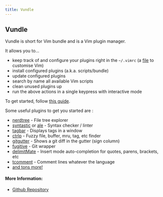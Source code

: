 ```yaml
---
title: Vundle
---
```

## Vundle

Vundle is short for Vim bundle and is a Vim plugin manager.

It allows you to...
- keep track of and configure your plugins right in the `~/.vimrc` (a [file](https://stackoverflow.com/questions/164847/what-is-in-your-vimrc) to customise Vim)
- install configured plugins (a.k.a. scripts/bundle)
- update configured plugins
- search by name all available Vim scripts
- clean unused plugins up
- run the above actions in a single keypress with interactive mode

To get started, follow <a href='https://github.com/VundleVim/Vundle.Vim#quick-start' target='_blank' rel='nofollow'>this guide</a>.

Some useful plugins to get you started are :
- [nerdtree](https://github.com/scrooloose/nerdtree) - File tree explorer
- [syntastic](https://github.com/vim-syntastic/syntastic) or [ale](https://github.com/w0rp/ale) - Syntax checker / linter 
- [tagbar](https://github.com/majutsushi/tagbar) - Displays tags in a window
- [ctrlp](https://github.com/kien/ctrlp.vim) - Fuzzy file, buffer, mru, tag, etc finder
- [gitgutter](https://github.com/airblade/vim-gitgutter) - Shows a git diff in the gutter (sign column)
- [fugitive](https://github.com/tpope/vim-fugitive) - Git wrapper
- [delimitMate](https://github.com/Raimondi/delimitMate) - Insert mode auto-completion for quotes, parens, brackets, etc
- [tcomment](https://github.com/tomtom/tcomment_vim) - Comment lines whatever the language
- [and tons more!](https://vimawesome.com/)


#### More Information:
- <a href='https://github.com/VundleVim/Vundle.Vim' target='_blank' rel='nofollow'>Github Repository</a>

